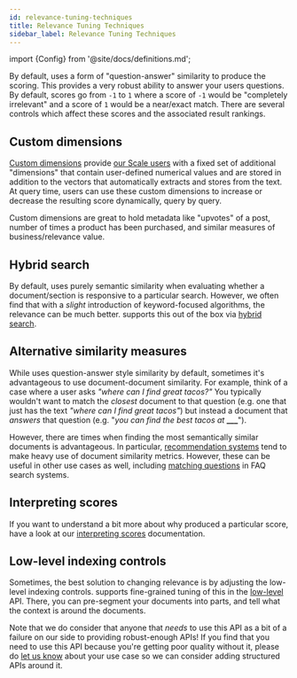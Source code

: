 ```yaml
---
id: relevance-tuning-techniques
title: Relevance Tuning Techniques
sidebar_label: Relevance Tuning Techniques
---
```


import {Config} from '@site/docs/definitions.md';

By default, <Config v="names.product"/> uses a form of "question-answer"
similarity to produce the scoring. This provides a very robust ability to
answer your users questions. By default, scores go from `-1` to `1` where a
score of `-1` would be "completely irrelevant" and a score of `1` would be a
near/exact match. There are several controls which affect these scores and
the associated result rankings.

## Custom dimensions

[Custom dimensions](/docs/learn/semantic-search/add-custom-dimensions) provide [our Scale users](https://vectara.com/pricing/) with a fixed set 
of additional "dimensions" that contain user-defined numerical values and are 
stored in addition to the vectors that <Config v="names.product"/> automatically 
extracts and stores from the text. At query time, users can use these custom 
dimensions to increase or decrease the resulting score dynamically, query by query.

Custom dimensions are great to hold metadata like "upvotes" of a post, number
of times a product has been purchased, and similar measures of business/relevance
value.

## Hybrid search

By default, <Config v="names.product"/> uses purely semantic similarity when
evaluating whether a document/section is responsive to a particular search.
However, we often find that with a _slight_ introduction of keyword-focused
algorithms, the relevance can be much better. <Config v="names.product"/>
supports this out of the box via [hybrid search](/docs/learn/hybrid-search).

## Alternative similarity measures

While <Config v="names.product"/> uses question-answer style similarity by
default, sometimes it's advantageous to use document-document similarity. For
example, think of a case where a user asks *"where can I find great tacos?"* You
typically wouldn't want to match the _closest_ document to that question (e.g.
one that just has the text *"where can I find great tacos"*) but instead a document
that _answers_ that question (e.g. "*you can find the best tacos at* **\_\_\_**").

However, there are times when finding the most semantically similar documents
is advantageous. In particular, [recommendation systems](/docs/learn/recommendation-systems/recommender-overview)
tend to make heavy use of document similarity metrics. However, these can be
useful in other use cases as well, including [matching questions](/docs/learn/question-answer/question-answer-overview)
in FAQ search systems.

## Interpreting scores

If you want to understand a bit more about why <Config v="names.product"/>
produced a particular score, have a look at our
[interpreting scores](/docs/api-reference/search-apis/interpreting-responses/interpreting-scores)
documentation.

## Low-level indexing controls

Sometimes, the best solution to changing relevance is by adjusting the low-level
indexing controls. <Config v="names.product"/> supports fine-grained tuning of
this in the [low-level](/docs/api-reference/indexing-apis/core_indexing) API.
There, you can pre-segment your documents into parts, and
tell <Config v="names.product"/> what the context is around the documents.

Note that we do consider that anyone that _needs_ to use this API as a bit of a
failure on our side to providing robust-enough APIs! If you find that you need
to use this API because you're getting poor quality without it, please do
[let us know](https://discuss.vectara.com) about your use case so we can consider
adding structured APIs around it.